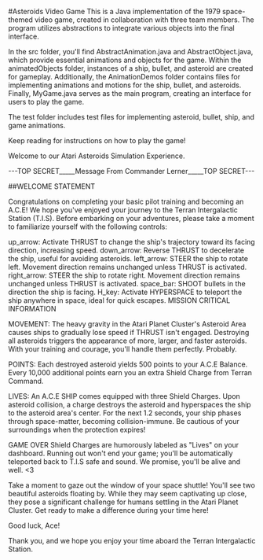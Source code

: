 #Asteroids Video Game
This is a Java implementation of the 1979 space-themed video game, created in collaboration with three team members. The program utilizes abstractions to integrate various objects into the final interface.

In the src folder, you'll find AbstractAnimation.java and AbstractObject.java, which provide essential animations and objects for the game. Within the animatedObjects folder, instances of a ship, bullet, and asteroid are created for gameplay. Additionally, the AnimationDemos folder contains files for implementing animations and motions for the ship, bullet, and asteroids. Finally, MyGame.java serves as the main program, creating an interface for users to play the game.

The test folder includes test files for implementing asteroid, bullet, ship, and game animations.

Keep reading for instructions on how to play the game!

Welcome to our Atari Asteroids Simulation Experience.

---TOP SECRET_____Message From Commander Lerner_____TOP SECRET---

##WELCOME STATEMENT

Congratulations on completing your basic pilot training and becoming an A.C.E! We hope you've enjoyed your journey to the Terran Intergalactic Station (T.I.S). Before embarking on your adventures, please take a moment to familiarize yourself with the following controls:

up_arrow: Activate THRUST to change the ship's trajectory toward its facing direction, increasing speed.
down_arrow: Reverse THRUST to decelerate the ship, useful for avoiding asteroids.
left_arrow: STEER the ship to rotate left. Movement direction remains unchanged unless THRUST is activated.
right_arrow: STEER the ship to rotate right. Movement direction remains unchanged unless THRUST is activated.
space_bar: SHOOT bullets in the direction the ship is facing.
H_key: Activate HYPERSPACE to teleport the ship anywhere in space, ideal for quick escapes.
MISSION CRITICAL INFORMATION

MOVEMENT:
The heavy gravity in the Atari Planet Cluster's Asteroid Area causes ships to gradually lose speed if THRUST isn't engaged. Destroying all asteroids triggers the appearance of more, larger, and faster asteroids. With your training and courage, you'll handle them perfectly. Probably.

POINTS:
Each destroyed asteroid yields 500 points to your A.C.E Balance. Every 10,000 additional points earn you an extra Shield Charge from Terran Command.

LIVES:
An A.C.E SHIP comes equipped with three Shield Charges. Upon asteroid collision, a charge destroys the asteroid and hyperspaces the ship to the asteroid area's center. For the next 1.2 seconds, your ship phases through space-matter, becoming collision-immune. Be cautious of your surroundings when the protection expires!

GAME OVER
Shield Charges are humorously labeled as "Lives" on your dashboard. Running out won't end your game; you'll be automatically teleported back to T.I.S safe and sound. We promise, you'll be alive and well. <3

Take a moment to gaze out the window of your space shuttle! You'll see two beautiful asteroids floating by. While they may seem captivating up close, they pose a significant challenge for humans settling in the Atari Planet Cluster. Get ready to make a difference during your time here!

Good luck, Ace!

Thank you, and we hope you enjoy your time aboard the Terran Intergalactic Station.
